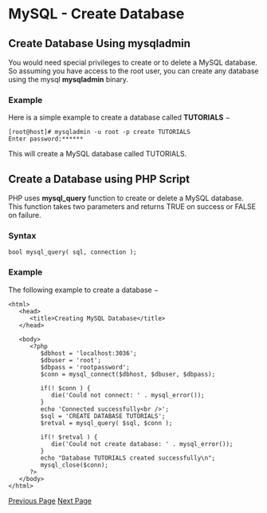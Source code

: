 # MySQL - Create Database
## Create Database Using mysqladmin
You would need special privileges to create or to delete a MySQL database. So assuming you have access to the root user, you can create any database using the mysql **mysqladmin** binary.

### Example
Here is a simple example to create a database called **TUTORIALS** −

```
[root@host]# mysqladmin -u root -p create TUTORIALS
Enter password:******
```
This will create a MySQL database called TUTORIALS.

## Create a Database using PHP Script
PHP uses **mysql_query** function to create or delete a MySQL database. This function takes two parameters and returns TRUE on success or FALSE on failure.

### Syntax
```
bool mysql_query( sql, connection );
```


### Example
The following example to create a database −

```
<html>
   <head>
      <title>Creating MySQL Database</title>
   </head>
   
   <body>
      <?php
         $dbhost = 'localhost:3036';
         $dbuser = 'root';
         $dbpass = 'rootpassword';
         $conn = mysql_connect($dbhost, $dbuser, $dbpass);
         
         if(! $conn ) {
            die('Could not connect: ' . mysql_error());
         }
         echo 'Connected successfully<br />';
         $sql = 'CREATE DATABASE TUTORIALS';
         $retval = mysql_query( $sql, $conn );
         
         if(! $retval ) {
            die('Could not create database: ' . mysql_error());
         }
         echo "Database TUTORIALS created successfully\n";
         mysql_close($conn);
      ?>
   </body>
</html>
```

[Previous Page](../mysql/mysql-connection.md) [Next Page](../mysql/mysql-drop-database.md) 
